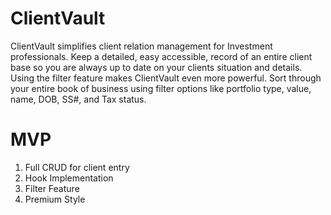 # ClientVault
ClientVault simplifies client relation management for Investment professionals. Keep a detailed, easy accessible, record of an entire client base so you are always up to date on your clients situation and details.   Using the filter feature makes ClientVault even more powerful. Sort through your entire book of business using filter options like portfolio type, value, name, DOB, SS#, and Tax status.

# MVP
1. Full CRUD for client entry
2. Hook Implementation
3. Filter Feature
4. Premium Style
